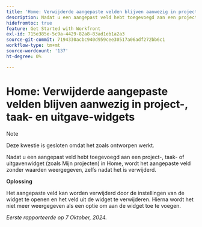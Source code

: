 ```yaml
---
title: 'Home: Verwijderde aangepaste velden blijven aanwezig in project-, taak- en uitgave-widgets'
description: Nadat u een aangepast veld hebt toegevoegd aan een project-, taak- of uitgavenwidget (zoals Mijn projecten) in Home, wordt het aangepaste veld zonder waarden weergegeven, zelfs nadat het is verwijderd."
hidefromtoc: true
feature: Get Started with Workfront
exl-id: 715e385e-5c9a-4429-82a8-83ad1eb1a2a3
source-git-commit: 7194330acbc940d959cee30517a06adf272bb6c1
workflow-type: tm+mt
source-wordcount: '137'
ht-degree: 0%

---
```


# Home: Verwijderde aangepaste velden blijven aanwezig in project-, taak- en uitgave-widgets

>[!NOTE]
>
>Deze kwestie is gesloten omdat het zoals ontworpen werkt.

Nadat u een aangepast veld hebt toegevoegd aan een project-, taak- of uitgavenwidget (zoals Mijn projecten) in Home, wordt het aangepaste veld zonder waarden weergegeven, zelfs nadat het is verwijderd.

**Oplossing**

Het aangepaste veld kan worden verwijderd door de instellingen van de widget te openen en het veld uit de widget te verwijderen. Hierna wordt het niet meer weergegeven als een optie om aan de widget toe te voegen.

_Eerste rapporteerde op 7 Oktober, 2024._
